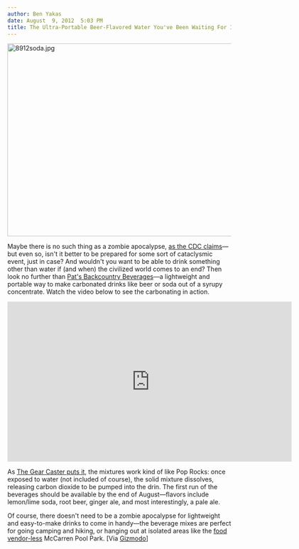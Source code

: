 ```yaml
---
author: Ben Yakas
date: August  9, 2012  5:03 PM
title: The Ultra-Portable Beer-Flavored Water You've Been Waiting For Is Here!
---
```


<p><span class="mt-enclosure mt-enclosure-image" style="display: inline;"> <img alt="8912soda.jpg" src="https://web.archive.org/web/20130519162746im_/http://gothamist.com/attachments/byakas/8912soda.jpg" width="640" height="434" class="image-none"> </span></p>

<p>Maybe there is no such thing as a zombie apocalypse, <a href="https://web.archive.org/web/20130519162746/http://gothamist.com/2012/06/01/extra_extra_2276.php">as the CDC claims</a>&#x2014;but even so, isn&apos;t it better to be prepared for some sort of cataclysmic event, just in case? And wouldn&apos;t you want to be able to drink something other than water if (and when) the civilized world comes to an end? Then look no further than <a href="https://web.archive.org/web/20130519162746/http://patsbcb.com/">Pat&apos;s Backcountry Beverages</a>&#x2014;a lightweight and portable way to make carbonated drinks like beer or soda out of a syrupy concentrate. Watch the video below to see the carbonating in action.</p>

<p><iframe width="640" height="360" src="https://web.archive.org/web/20130519162746if_/http://www.youtube.com/embed/MLkjZ_RMeKA" frameborder="0" allowfullscreen></iframe></p>

<p>As <a href="https://web.archive.org/web/20130519162746/http://www.thegearcaster.com/the_gearcaster/2012/08/pats-backcountry-carbonated-beverages.html#more">The Gear Caster puts it</a>, the mixtures work kind of like Pop Rocks: once exposed to water (not included of course), the solid mixture dissolves, releasing carbon dioxide to be pumped into the drin. The first run of the beverages should be available by the end of August&#x2014;flavors include lemon/lime soda, root beer, ginger ale, and most interestingly, a pale ale. </p>

<p>Of course, there doesn&apos;t need to be a zombie apocalypse for lightweight and easy-to-make drinks to come in handy&#x2014;the beverage mixes are perfect for going camping and hiking, or hanging out at isolated areas like the <a href="https://web.archive.org/web/20130519162746/http://gothamist.com/2012/08/09/mccarren_park_pool_looking_for_non-.php">food vendor-less</a> McCarren Pool Park. [Via <a href="https://web.archive.org/web/20130519162746/http://gizmodo.com/5933313/powdered-beer-and-soda-makes-roughing-it-not-so-rough?utm_campaign=socialflow_gizmodo_twitter&amp;utm_source=gizmodo_twitter&amp;utm_medium=socialflow">Gizmodo</a>]</p>